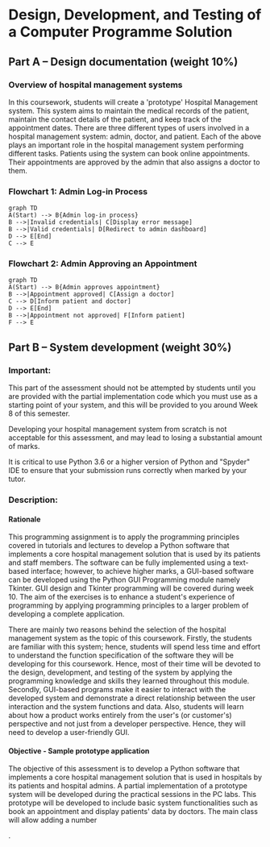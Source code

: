# Design, Development, and Testing of a Computer Programme Solution

## Part A – Design documentation (weight 10%)

### Overview of hospital management systems

In this coursework, students will create a 'prototype' Hospital Management system. This system aims to maintain the medical records of the patient, maintain the contact details of the patient, and keep track of the appointment dates. There are three different types of users involved in a hospital management system: admin, doctor, and patient. Each of the above plays an important role in the hospital management system performing different tasks. Patients using the system can book online appointments. Their appointments are approved by the admin that also assigns a doctor to them.

### Flowchart 1: Admin Log-in Process

```mermaid
graph TD
A(Start) --> B{Admin log-in process}
B -->|Invalid credentials| C[Display error message]
B -->|Valid credentials| D[Redirect to admin dashboard]
D --> E[End]
C --> E
```

### Flowchart 2: Admin Approving an Appointment

```mermaid
graph TD
A(Start) --> B{Admin approves appointment}
B -->|Appointment approved| C[Assign a doctor]
C --> D[Inform patient and doctor]
D --> E[End]
B -->|Appointment not approved| F[Inform patient]
F --> E
```

## Part B – System development (weight 30%)

### Important:

This part of the assessment should not be attempted by students until you are provided with the partial implementation code which you must use as a starting point of your system, and this will be provided to you around Week 8 of this semester.

Developing your hospital management system from scratch is not acceptable for this assessment, and may lead to losing a substantial amount of marks.

It is critical to use Python 3.6 or a higher version of Python and "Spyder" IDE to ensure that your submission runs correctly when marked by your tutor.

### Description:

#### Rationale

This programming assignment is to apply the programming principles covered in tutorials and lectures to develop a Python software that implements a core hospital management solution that is used by its patients and staff members. The software can be fully implemented using a text-based interface; however, to achieve higher marks, a GUI-based software can be developed using the Python GUI Programming module namely Tkinter. GUI design and Tkinter programming will be covered during week 10. The aim of the exercises is to enhance a student's experience of programming by applying programming principles to a larger problem of developing a complete application.

There are mainly two reasons behind the selection of the hospital management system as the topic of this coursework. Firstly, the students are familiar with this system; hence, students will spend less time and effort to understand the function specification of the software they will be developing for this coursework. Hence, most of their time will be devoted to the design, development, and testing of the system by applying the programming knowledge and skills they learned throughout this module. Secondly, GUI-based programs make it easier to interact with the developed system and demonstrate a direct relationship between the user interaction and the system functions and data. Also, students will learn about how a product works entirely from the user's (or customer's) perspective and not just from a developer perspective. Hence, they will need to develop a user-friendly GUI.

#### Objective - Sample prototype application

The objective of this assessment is to develop a Python software that implements a core hospital management solution that is used in hospitals by its patients and hospital admins. A partial implementation of a prototype system will be developed during the practical sessions in the PC labs. This prototype will be developed to include basic system functionalities such as book an appointment and display patients' data by doctors. The main class will allow adding a number

.
